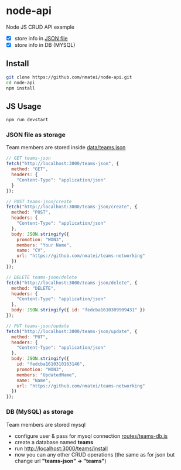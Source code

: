 # node-api

Node JS CRUD API example

- [x] store info in [JSON file](data/teams.json)
- [x] store info in DB (MYSQL)

## Install

```sh
git clone https://github.com/nmatei/node-api.git
cd node-api
npm install
```

## JS Usage

```sh
npm run devstart
```

### JSON file as storage

Team members are stored inside [data/teams.json](data/teams.json)

```js
// GET teams-json
fetch("http://localhost:3000/teams-json", {
  method: "GET",
  headers: {
    "Content-Type": "application/json"
  }
});

// POST teams-json/create
fetch("http://localhost:3000/teams-json/create", {
  method: "POST",
  headers: {
    "Content-Type": "application/json"
  },
  body: JSON.stringify({
    promotion: "WON3",
    members: "Your Name",
    name: "CV",
    url: "https://github.com/nmatei/teams-networking"
  })
});

// DELETE teams-json/delete
fetch("http://localhost:3000/teams-json/delete", {
  method: "DELETE",
  headers: {
    "Content-Type": "application/json"
  },
  body: JSON.stringify({ id: "fedcba1610309909431" })
});

// PUT teams-json/update
fetch("http://localhost:3000/teams-json/update", {
  method: "PUT",
  headers: {
    "Content-Type": "application/json"
  },
  body: JSON.stringify({
    id: "fedcba1610310163146",
    promotion: "WON3",
    members: "UpdatedName",
    name: "Name",
    url: "https://github.com/nmatei/teams-networking"
  })
});
```

### DB (MySQL) as storage

Team members are stored mysql

- configure user & pass for mysql connection [routes/teams-db.js](routes/teams-db.js)
- create a database named **teams**
- run [http://localhost:3000/teams/install](http://localhost:3000/teams/install)
- now you can any other CRUD operations (the same as for json but change url **"teams-json" -> "teams"**)
